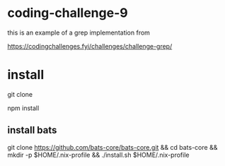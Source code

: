 # coding-challenge-9

this is an example of a grep implementation from

https://codingchallenges.fyi/challenges/challenge-grep/


# install

git clone 

npm install

## install bats

git clone https://github.com/bats-core/bats-core.git && cd bats-core && mkdir -p $HOME/.nix-profile && ./install.sh $HOME/.nix-profile
